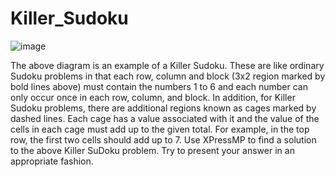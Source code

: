 # Killer_Sudoku

![image](https://user-images.githubusercontent.com/17431929/46675328-13c64180-cbd6-11e8-85b7-c1018f0ad629.png)


The above diagram is an example of a Killer Sudoku. These are like ordinary Sudoku problems in that each row, column and block (3x2 region marked by bold lines above) must contain the numbers 1 to 6 and each number can only occur once in each row, column, and block. In addition, for Killer Sudoku problems, there are additional regions known as cages marked by dashed lines. Each cage has a value associated with it and the value of the cells in each cage must add up to the given total. For example, in the top row, the first two cells should add up to 7. 
Use XPressMP to find a solution to the above Killer SuDoku problem. Try to present your answer in an appropriate fashion.	
